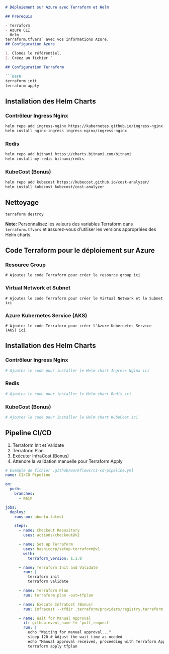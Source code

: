 ```markdown
# Déploiement sur Azure avec Terraform et Helm

## Prérequis

- Terraform
- Azure CLI
- Helm
terraform.tfvars` avec vos informations Azure.
## Configuration Azure

1. Clonez le référentiel.
2. Créez un fichier `

## Configuration Terraform

```bash
terraform init
terraform apply
```

## Installation des Helm Charts

### Contrôleur Ingress Nginx

```bash
helm repo add ingress-nginx https://kubernetes.github.io/ingress-nginx
helm install nginx-ingress ingress-nginx/ingress-nginx
```

### Redis

```bash
helm repo add bitnami https://charts.bitnami.com/bitnami
helm install my-redis bitnami/redis
```

### KubeCost (Bonus)

```bash
helm repo add kubecost https://kubecost.github.io/cost-analyzer/
helm install kubecost kubecost/cost-analyzer
```

## Nettoyage

```bash
terraform destroy
```

**Note:** Personnalisez les valeurs des variables Terraform dans `terraform.tfvars` et assurez-vous d'utiliser les versions appropriées des Helm charts.

## Code Terraform pour le déploiement sur Azure

### Resource Group

```hcl
# Ajoutez le code Terraform pour créer le resource group ici
```

### Virtual Network et Subnet

```hcl
# Ajoutez le code Terraform pour créer le Virtual Network et le Subnet ici
```

### Azure Kubernetes Service (AKS)

```hcl
# Ajoutez le code Terraform pour créer l'Azure Kubernetes Service (AKS) ici
```

## Installation des Helm Charts

### Contrôleur Ingress Nginx

```bash
# Ajoutez le code pour installer le Helm chart Ingress Nginx ici
```

### Redis

```bash
# Ajoutez le code pour installer le Helm chart Redis ici
```

### KubeCost (Bonus)

```bash
# Ajoutez le code pour installer le Helm chart KubeCost ici
```

## Pipeline CI/CD

1. Terraform Init et Validate
2. Terraform Plan
3. Exécuter InfraCost (Bonus)
4. Attendre la validation manuelle pour Terraform Apply

```yaml
# Exemple de fichier .github/workflows/ci-cd-pipeline.yml
name: CI/CD Pipeline

on:
  push:
    branches:
      - main

jobs:
  deploy:
    runs-on: ubuntu-latest

    steps:
      - name: Checkout Repository
        uses: actions/checkout@v2

      - name: Set up Terraform
        uses: hashicorp/setup-terraform@v1
        with:
          terraform_version: 1.1.0

      - name: Terraform Init and Validate
        run: |
          terraform init
          terraform validate

      - name: Terraform Plan
        run: terraform plan -out=tfplan

      - name: Execute InfraCost (Bonus)
        run: infracost --tfdir .terraform/providers/registry.terraform.io/hashicorp/

      - name: Wait for Manual Approval
        if: github.event_name != 'pull_request'
        run: |
          echo "Waiting for manual approval..."
          sleep 120 # Adjust the wait time as needed
          echo "Manual approval received, proceeding with Terraform Apply"
          terraform apply tfplan
```
